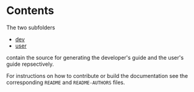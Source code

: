 # Contents 

The two subfolders 

* [dev](dev) 
* [user](user) 

contain the source for generating the developer's guide and the user's
guide repsectively.

For instructions on how to contribute or build the documentation see the corresponding `README` and `README-AUTHORS` files. 
